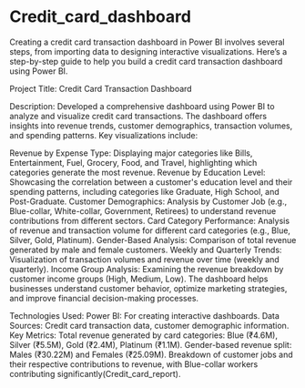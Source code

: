 # Credit_card_dashboard
Creating a credit card transaction dashboard in Power BI involves several steps,
from importing data to designing interactive visualizations.
Here’s a step-by-step guide to help you build a credit card transaction dashboard using Power BI.

Project Title:
Credit Card Transaction Dashboard

Description:
Developed a comprehensive dashboard using Power BI to analyze and visualize credit card transactions. The dashboard offers insights into revenue trends, customer demographics, transaction volumes, and spending patterns. Key visualizations include:

Revenue by Expense Type: Displaying major categories like Bills, Entertainment, Fuel, Grocery, Food, and Travel, highlighting which categories generate the most revenue.
Revenue by Education Level: Showcasing the correlation between a customer's education level and their spending patterns, including categories like Graduate, High School, and Post-Graduate.
Customer Demographics: Analysis by Customer Job (e.g., Blue-collar, White-collar, Government, Retirees) to understand revenue contributions from different sectors.
Card Category Performance: Analysis of revenue and transaction volume for different card categories (e.g., Blue, Silver, Gold, Platinum).
Gender-Based Analysis: Comparison of total revenue generated by male and female customers.
Weekly and Quarterly Trends: Visualization of transaction volumes and revenue over time (weekly and quarterly).
Income Group Analysis: Examining the revenue breakdown by customer income groups (High, Medium, Low).
The dashboard helps businesses understand customer behavior, optimize marketing strategies, and improve financial decision-making processes.

Technologies Used:
Power BI: For creating interactive dashboards.
Data Sources: Credit card transaction data, customer demographic information.
Key Metrics:
Total revenue generated by card categories: Blue (₹4.6M), Silver (₹5.5M), Gold (₹2.4M), Platinum (₹1.1M).
Gender-based revenue split: Males (₹30.22M) and Females (₹25.09M).
Breakdown of customer jobs and their respective contributions to revenue, with Blue-collar workers contributing significantly​(Credit_card_report).
